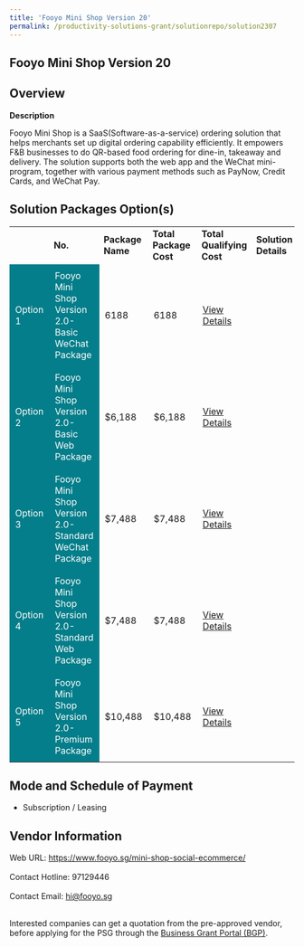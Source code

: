 ```yaml
---
title: 'Fooyo Mini Shop Version 20'
permalink: /productivity-solutions-grant/solutionrepo/solution2307
---
```


## Fooyo Mini Shop Version 20

## Overview

**Description**

Fooyo Mini Shop is a SaaS(Software-as-a-service) ordering solution that helps merchants set up digital ordering capability efficiently. It empowers F&B businesses to do QR-based food ordering for dine-in, takeaway and delivery. The solution supports both the web app and the WeChat mini-program, together with various payment methods such as PayNow, Credit Cards, and WeChat Pay.

## Solution Packages Option(s)

<table>
<th>
<td><b>No.</b></td>
<td><b>Package Name</b></td>
<td><b>Total Package Cost</b></td>
<td><b>Total Qualifying Cost</b></td>
<td><b>Solution Details</b></td>
</th>
<tr>
<td style='padding: 10px; background-color: #037E8A; color: #FFFFFF;'>Option 1</td>
<td style='padding: 10px; background-color: #037E8A; color: #FFFFFF;'>Fooyo Mini Shop Version 2.0-Basic WeChat Package</td>
<td style='padding: 10px;'>6188</td>
<td style='padding: 10px;'>6188</td>
<td style='padding: 10px;'><a href='https://www.gobusiness.gov.sg/images/psg/Fooyo_20200531_Desensitised_Annex_3_Part_1.pdf' target='_blank'>View Details</a></td>
</tr>
<tr>
<td style='padding: 10px; background-color: #037E8A; color: #FFFFFF;'>Option 2</td>
<td style='padding: 10px; background-color: #037E8A; color: #FFFFFF;'>Fooyo Mini Shop Version 2.0-Basic Web Package</td>
<td style='padding: 10px;'>$6,188</td>
<td style='padding: 10px;'>$6,188</td>
<td style='padding: 10px;'><a href='https://www.gobusiness.gov.sg/images/psg/Fooyo_20200531_Desensitised_Annex_3_Part_2.pdf' target='_blank'>View Details</a></td>
</tr>
<tr>
<td style='padding: 10px; background-color: #037E8A; color: #FFFFFF;'>Option 3</td>
<td style='padding: 10px; background-color: #037E8A; color: #FFFFFF;'>Fooyo Mini Shop Version 2.0-Standard WeChat Package</td>
<td style='padding: 10px;'>$7,488</td>
<td style='padding: 10px;'>$7,488</td>
<td style='padding: 10px;'><a href='https://www.gobusiness.gov.sg/images/psg/Fooyo_20200531_Desensitised_Annex_3_Part_3.pdf' target='_blank'>View Details</a></td>
</tr>
<tr>
<td style='padding: 10px; background-color: #037E8A; color: #FFFFFF;'>Option 4</td>
<td style='padding: 10px; background-color: #037E8A; color: #FFFFFF;'>Fooyo Mini Shop Version 2.0-Standard Web Package</td>
<td style='padding: 10px;'>$7,488</td>
<td style='padding: 10px;'>$7,488</td>
<td style='padding: 10px;'><a href='https://www.gobusiness.gov.sg/images/psg/Fooyo_20200531_Desensitised_Annex_3_Part_4.pdf' target='_blank'>View Details</a></td>
</tr>
<tr>
<td style='padding: 10px; background-color: #037E8A; color: #FFFFFF;'>Option 5</td>
<td style='padding: 10px; background-color: #037E8A; color: #FFFFFF;'>Fooyo Mini Shop Version 2.0-Premium Package</td>
<td style='padding: 10px;'>$10,488</td>
<td style='padding: 10px;'>$10,488</td>
<td style='padding: 10px;'><a href='https://www.gobusiness.gov.sg/images/psg/Fooyo_20200531_Desensitised_Annex_3_Part_5.pdf' target='_blank'>View Details</a></td>
</tr>
</table>

## Mode and Schedule of Payment

 - Subscription / Leasing

## Vendor Information

 Web URL: https://www.fooyo.sg/mini-shop-social-ecommerce/ <br><br>Contact Hotline: 97129446 <br><br>Contact Email: hi@fooyo.sg <br><br>

Interested companies can get a quotation from the pre-approved vendor, before applying for the PSG through the <a href='https://www.businessgrants.gov.sg/' target='_blank' rel='noopener'>Business Grant Portal (BGP)</a>.

<script src="/jquery/resize-tables.js"></script>
